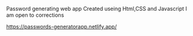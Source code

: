 Password generating web app
Created useing Html,CSS and Javascript
I am open to corrections
 
https://passwords-generatorapp.netlify.app/
